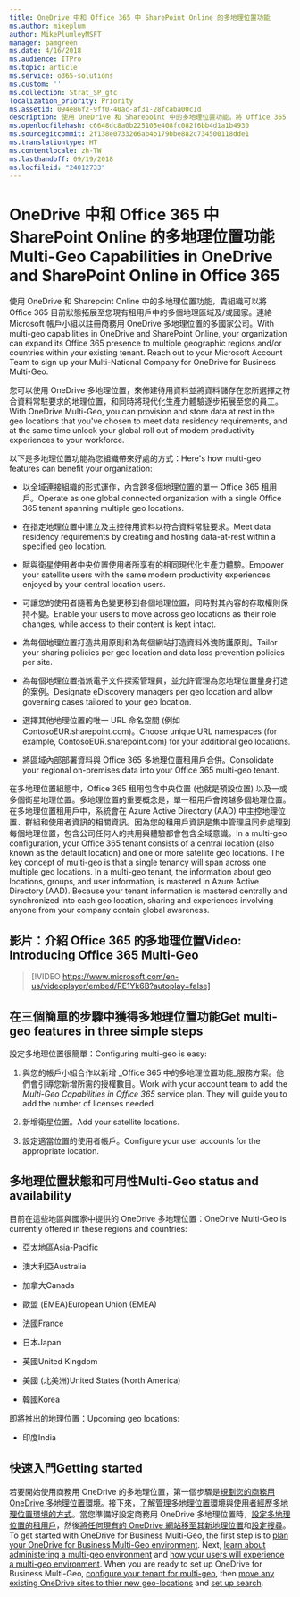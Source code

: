 ```yaml
---
title: OneDrive 中和 Office 365 中 SharePoint Online 的多地理位置功能
ms.author: mikeplum
author: MikePlumleyMSFT
manager: pamgreen
ms.date: 4/16/2018
ms.audience: ITPro
ms.topic: article
ms.service: o365-solutions
ms.custom: ''
ms.collection: Strat_SP_gtc
localization_priority: Priority
ms.assetid: 094e86f2-9ff0-40ac-af31-28fcaba00c1d
description: 使用 OneDrive 和 Sharepoint 中的多地理位置功能，將 Office 365 的目前狀態拓展至多個地理區域。
ms.openlocfilehash: c6648dc8a0b225105e408fc082f6bb4d1a1b4930
ms.sourcegitcommit: 2f138e0733266ab4b179bbe882c734500118dde1
ms.translationtype: HT
ms.contentlocale: zh-TW
ms.lasthandoff: 09/19/2018
ms.locfileid: "24012733"
---
```

# <a name="multi-geo-capabilities-in-onedrive-and-sharepoint-online-in-office-365"></a><span data-ttu-id="1352e-103">OneDrive 中和 Office 365 中 SharePoint Online 的多地理位置功能</span><span class="sxs-lookup"><span data-stu-id="1352e-103">Multi-Geo Capabilities in OneDrive and SharePoint Online in Office 365</span></span>

<span data-ttu-id="1352e-p101">使用 OneDrive 和 Sharepoint Online 中的多地理位置功能，貴組織可以將 Office 365 目前狀態拓展至您現有租用戶中的多個地理區域及/或國家。連絡 Microsoft 帳戶小組以註冊商務用 OneDrive 多地理位置的多國家公司。</span><span class="sxs-lookup"><span data-stu-id="1352e-p101">With multi-geo capabilities in OneDrive and SharePoint Online, your organization can expand its Office 365 presence to multiple geographic regions and/or countries within your existing tenant. Reach out to your Microsoft Account Team to sign up your Multi-National Company for OneDrive for Business Multi-Geo.</span></span>
  
<span data-ttu-id="1352e-106">您可以使用 OneDrive 多地理位置，來佈建待用資料並將資料儲存在您所選擇之符合資料常駐要求的地理位置，和同時將現代化生產力體驗逐步拓展至您的員工。</span><span class="sxs-lookup"><span data-stu-id="1352e-106">With OneDrive Multi-Geo, you can provision and store data at rest in the geo locations that you've chosen to meet data residency requirements, and at the same time unlock your global roll out of modern productivity experiences to your workforce.</span></span>
  
<span data-ttu-id="1352e-107">以下是多地理位置功能為您組織帶來好處的方式：</span><span class="sxs-lookup"><span data-stu-id="1352e-107">Here's how multi-geo features can benefit your organization:</span></span>
  
- <span data-ttu-id="1352e-108">以全域連接組織的形式運作，內含跨多個地理位置的單一 Office 365 租用戶。</span><span class="sxs-lookup"><span data-stu-id="1352e-108">Operate as one global connected organization with a single Office 365 tenant spanning multiple geo locations.</span></span>
    
- <span data-ttu-id="1352e-109">在指定地理位置中建立及主控待用資料以符合資料常駐要求。</span><span class="sxs-lookup"><span data-stu-id="1352e-109">Meet data residency requirements by creating and hosting data-at-rest within a specified geo location.</span></span>
    
- <span data-ttu-id="1352e-110">賦與衛星使用者中央位置使用者所享有的相同現代化生產力體驗。</span><span class="sxs-lookup"><span data-stu-id="1352e-110">Empower your satellite users with the same modern productivity experiences enjoyed by your central location users.</span></span>
    
- <span data-ttu-id="1352e-111">可讓您的使用者隨著角色變更移到各個地理位置，同時對其內容的存取權則保持不變。</span><span class="sxs-lookup"><span data-stu-id="1352e-111">Enable your users to move across geo locations as their role changes, while access to their content is kept intact.</span></span>
    
- <span data-ttu-id="1352e-112">為每個地理位置打造共用原則和為每個網站打造資料外洩防護原則。</span><span class="sxs-lookup"><span data-stu-id="1352e-112">Tailor your sharing policies per geo location and data loss prevention policies per site.</span></span>
    
- <span data-ttu-id="1352e-113">為每個地理位置指派電子文件探索管理員，並允許管理為您地理位置量身打造的案例。</span><span class="sxs-lookup"><span data-stu-id="1352e-113">Designate eDiscovery managers per geo location and allow governing cases tailored to your geo location.</span></span>
    
- <span data-ttu-id="1352e-114">選擇其他地理位置的唯一 URL 命名空間 (例如 ContosoEUR.sharepoint.com)。</span><span class="sxs-lookup"><span data-stu-id="1352e-114">Choose unique URL namespaces (for example, ContosoEUR.sharepoint.com) for your additional geo locations.</span></span>
    
- <span data-ttu-id="1352e-115">將區域內部部署資料與 Office 365 多地理位置租用戶合併。</span><span class="sxs-lookup"><span data-stu-id="1352e-115">Consolidate your regional on-premises data into your Office 365 multi-geo tenant.</span></span>
    
<span data-ttu-id="1352e-p102">在多地理位置組態中，Office 365 租用包含中央位置 (也就是預設位置) 以及一或多個衛星地理位置。多地理位置的重要概念是，單一租用戶會跨越多個地理位置。在多地理位置租用戶中，系統會在 Azure Active Directory (AAD) 中主控地理位置、群組和使用者資訊的相關資訊。因為您的租用戶資訊是集中管理且同步處理到每個地理位置，包含公司任何人的共用與體驗都會包含全域意識。</span><span class="sxs-lookup"><span data-stu-id="1352e-p102">In a multi-geo configuration, your Office 365 tenant consists of a central location (also known as the default location) and one or more satellite geo locations. The key concept of multi-geo is that a single tenancy will span across one multiple geo locations. In a multi-geo tenant, the information about geo locations, groups, and user information, is mastered in Azure Active Directory (AAD). Because your tenant information is mastered centrally and synchronized into each geo location, sharing and experiences involving anyone from your company contain global awareness.</span></span>

## <a name="video-introducing-office-365-multi-geo"></a><span data-ttu-id="1352e-120">影片：介紹 Office 365 的多地理位置</span><span class="sxs-lookup"><span data-stu-id="1352e-120">Video: Introducing Office 365 Multi-Geo</span></span>

> [!VIDEO https://www.microsoft.com/en-us/videoplayer/embed/RE1Yk6B?autoplay=false]
  
## <a name="get-multi-geo-features-in-three-simple-steps"></a><span data-ttu-id="1352e-121">在三個簡單的步驟中獲得多地理位置功能</span><span class="sxs-lookup"><span data-stu-id="1352e-121">Get multi-geo features in three simple steps</span></span>

<span data-ttu-id="1352e-122">設定多地理位置很簡單：</span><span class="sxs-lookup"><span data-stu-id="1352e-122">Configuring multi-geo is easy:</span></span>
  
1. <span data-ttu-id="1352e-p103">與您的帳戶小組合作以新增 _Office 365 中的多地理位置功能_服務方案。他們會引導您新增所需的授權數目。</span><span class="sxs-lookup"><span data-stu-id="1352e-p103">Work with your account team to add the _Multi-Geo Capabilities in Office 365_ service plan. They will guide you to add the number of licenses needed.</span></span>
    
2. <span data-ttu-id="1352e-125">新增衛星位置。</span><span class="sxs-lookup"><span data-stu-id="1352e-125">Add your satellite locations.</span></span>
    
3. <span data-ttu-id="1352e-126">設定適當位置的使用者帳戶。</span><span class="sxs-lookup"><span data-stu-id="1352e-126">Configure your user accounts for the appropriate location.</span></span>
    
## <a name="multi-geo-status-and-availability"></a><span data-ttu-id="1352e-127">多地理位置狀態和可用性</span><span class="sxs-lookup"><span data-stu-id="1352e-127">Multi-Geo status and availability</span></span>

<span data-ttu-id="1352e-128">目前在這些地區與國家中提供的 OneDrive 多地理位置：</span><span class="sxs-lookup"><span data-stu-id="1352e-128">OneDrive Multi-Geo is currently offered in these regions and countries:</span></span>
  
- <span data-ttu-id="1352e-129">亞太地區</span><span class="sxs-lookup"><span data-stu-id="1352e-129">Asia-Pacific</span></span>
    
- <span data-ttu-id="1352e-130">澳大利亞</span><span class="sxs-lookup"><span data-stu-id="1352e-130">Australia</span></span>
    
- <span data-ttu-id="1352e-131">加拿大</span><span class="sxs-lookup"><span data-stu-id="1352e-131">Canada</span></span>
    
- <span data-ttu-id="1352e-132">歐盟 (EMEA)</span><span class="sxs-lookup"><span data-stu-id="1352e-132">European Union (EMEA)</span></span>

- <span data-ttu-id="1352e-133">法國</span><span class="sxs-lookup"><span data-stu-id="1352e-133">France</span></span>
    
- <span data-ttu-id="1352e-134">日本</span><span class="sxs-lookup"><span data-stu-id="1352e-134">Japan</span></span>
    
- <span data-ttu-id="1352e-135">英國</span><span class="sxs-lookup"><span data-stu-id="1352e-135">United Kingdom</span></span>
    
- <span data-ttu-id="1352e-136">美國 (北美洲)</span><span class="sxs-lookup"><span data-stu-id="1352e-136">United States (North America)</span></span>
    
- <span data-ttu-id="1352e-137">韓國</span><span class="sxs-lookup"><span data-stu-id="1352e-137">Korea</span></span>
      
<span data-ttu-id="1352e-138">即將推出的地理位置：</span><span class="sxs-lookup"><span data-stu-id="1352e-138">Upcoming geo locations:</span></span>
  
- <span data-ttu-id="1352e-139">印度</span><span class="sxs-lookup"><span data-stu-id="1352e-139">India</span></span>
    
## <a name="getting-started"></a><span data-ttu-id="1352e-140">快速入門</span><span class="sxs-lookup"><span data-stu-id="1352e-140">Getting started</span></span>

<span data-ttu-id="1352e-p104">若要開始使用商務用 OneDrive 的多地理位置，第一個步驟是[規劃您的商務用 OneDrive 多地理位置環境](plan-for-multi-geo.md)。接下來，[了解管理多地理位置環境](administering-a-multi-geo-environment.md)與[使用者經歷多地理位置環境的方式](multi-geo-user-experience.md)。當您準備好設定商務用 OneDrive 多地理位置時，[設定多地理位置的租用戶](multi-geo-tenant-configuration.md)，然後[將任何現有的 OneDrive 網站移至其新地理位置](move-onedrive-between-geo-locations.md)和[設定搜尋](configure-search-for-multi-geo.md)。</span><span class="sxs-lookup"><span data-stu-id="1352e-p104">To get started with OneDrive for Business Multi-Geo, the first step is to [plan your OneDrive for Business Multi-Geo environment](plan-for-multi-geo.md). Next, [learn about administering a multi-geo environment](administering-a-multi-geo-environment.md) and [how your users will experience a multi-geo environment](multi-geo-user-experience.md). When you are ready to set up OneDrive for Business Multi-Geo, [configure your tenant for multi-geo](multi-geo-tenant-configuration.md), then [move any existing OneDrive sites to thier new geo-locations](move-onedrive-between-geo-locations.md) and [set up search](configure-search-for-multi-geo.md).</span></span>
